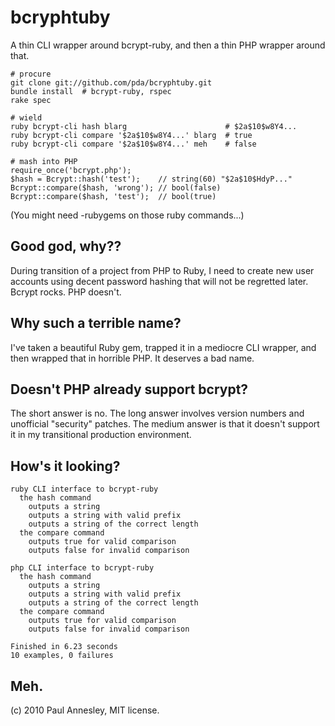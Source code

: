 bcryphtuby
==========

A thin CLI wrapper around bcrypt-ruby, and then a thin PHP wrapper around that.

    # procure
    git clone git://github.com/pda/bcryphtuby.git
    bundle install  # bcrypt-ruby, rspec
    rake spec

    # wield
    ruby bcrypt-cli hash blarg                      # $2a$10$w8Y4...
    ruby bcrypt-cli compare '$2a$10$w8Y4...' blarg  # true
    ruby bcrypt-cli compare '$2a$10$w8Y4...' meh    # false

    # mash into PHP
    require_once('bcrypt.php');
    $hash = Bcrypt::hash('test');    // string(60) "$2a$10$HdyP..."
    Bcrypt::compare($hash, 'wrong'); // bool(false)
    Bcrypt::compare($hash, 'test');  // bool(true)

(You might need -rubygems on those ruby commands...)

Good god, why??
---------------

During transition of a project from PHP to Ruby, I need to create new user accounts using decent password hashing that will not be regretted later.  Bcrypt rocks.  PHP doesn't.


Why such a terrible name?
-------------------------

I've taken a beautiful Ruby gem, trapped it in a mediocre CLI wrapper, and then wrapped that in horrible PHP.
It deserves a bad name.


Doesn't PHP already support bcrypt?
-----------------------------------

The short answer is no.
The long answer involves version numbers and unofficial "security" patches.
The medium answer is that it doesn't support it in my transitional production environment.


How's it looking?
-----------------

    ruby CLI interface to bcrypt-ruby
      the hash command
        outputs a string
        outputs a string with valid prefix
        outputs a string of the correct length
      the compare command
        outputs true for valid comparison
        outputs false for invalid comparison
    
    php CLI interface to bcrypt-ruby
      the hash command
        outputs a string
        outputs a string with valid prefix
        outputs a string of the correct length
      the compare command
        outputs true for valid comparison
        outputs false for invalid comparison
    
    Finished in 6.23 seconds
    10 examples, 0 failures


Meh.
----

(c) 2010 Paul Annesley, MIT license.
